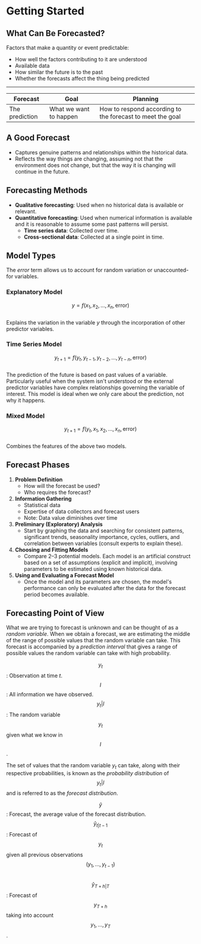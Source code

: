 # Getting Started

## What Can Be Forecasted?
Factors that make a quantity or event predictable:
- How well the factors contributing to it are understood
- Available data
- How similar the future is to the past
- Whether the forecasts affect the thing being predicted

---

| Forecast | Goal | Planning |
| --- | --- | --- |
| The prediction | What we want to happen | How to respond according to the forecast to meet the goal |

## A Good Forecast
- Captures genuine patterns and relationships within the historical data.
- Reflects the way things are changing, assuming not that the environment does not change, but that the way it is changing will continue in the future.

## Forecasting Methods
- **Qualitative forecasting**: Used when no historical data is available or relevant.
- **Quantitative forecasting**: Used when numerical information is available and it is reasonable to assume some past patterns will persist.
  - **Time series data**: Collected over time.
  - **Cross-sectional data**: Collected at a single point in time.

## Model Types
The *error* term allows us to account for random variation or unaccounted-for variables.

### Explanatory Model
$$y = f(x_1, x_2, \dots, x_n, \text{error})$$<br>
Explains the variation in the variable $y$ through the incorporation of other predictor variables.

### Time Series Model
$$y_{t+1} = f(y_t, y_{t-1}, y_{t-2}, \dots, y_{t-n}, \text{error})$$<br>
The prediction of the future is based on past values of a variable. Particularly useful when the system isn't understood or the external predictor variables have complex relationships governing the variable of interest. This model is ideal when we only care about the prediction, not why it happens.

### Mixed Model
$$y_{t+1} = f(y_t, x_1, x_2, \dots, x_n, \text{error})$$<br>
Combines the features of the above two models.

## Forecast Phases
1. **Problem Definition**
   - How will the forecast be used?
   - Who requires the forecast?
2. **Information Gathering**
   - Statistical data
   - Expertise of data collectors and forecast users
   - Note: Data value diminishes over time
3. **Preliminary (Exploratory) Analysis**
   - Start by graphing the data and searching for consistent patterns, significant trends, seasonality importance, cycles, outliers, and correlation between variables (consult experts to explain these).
4. **Choosing and Fitting Models**
   - Compare 2–3 potential models. Each model is an artificial construct based on a set of assumptions (explicit and implicit), involving parameters to be estimated using known historical data.
5. **Using and Evaluating a Forecast Model**
   - Once the model and its parameters are chosen, the model's performance can only be evaluated after the data for the forecast period becomes available.

## Forecasting Point of View
What we are trying to forecast is unknown and can be thought of as a *random variable*. When we obtain a forecast, we are estimating the middle of the range of possible values that the random variable can take. This forecast is accompanied by a *prediction interval* that gives a range of possible values the random variable can take with high probability.

$$y_t$$: Observation at time *t*.<br>
$$I$$: All information we have observed.<br>
$$y_t|I$$: The random variable $$y_t$$ given what we know in $$I$$.<br>

The set of values that the random variable $y_t$ can take, along with their respective probabilities, is known as the *probability distribution* of $$y_t|I$$ and is referred to as the *forecast distribution*.<br>

$$\hat{y}$$: Forecast, the average value of the forecast distribution.<br>
$$\hat{y}_{t|t-1}$$: Forecast of $$y_t$$ given all previous observations $$(y_1, \dots, y_{t-1})$$<br>
$$\hat{y}_{T + h|T}$$: Forecast of $$y_{T + h}$$ taking into account $$y_1, \dots, y_T$$.<br>
